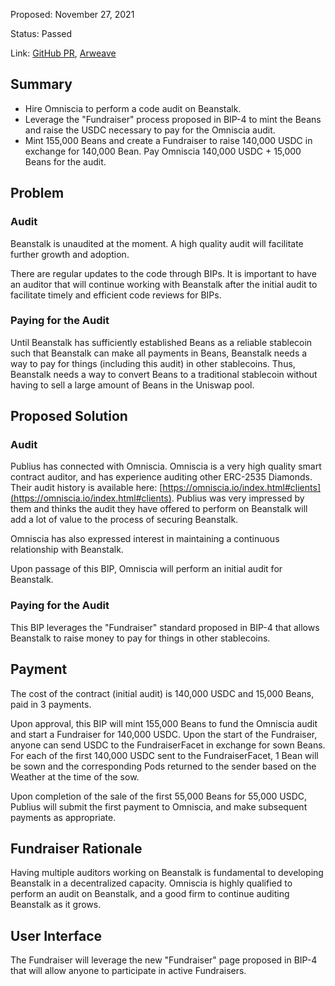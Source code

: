 Proposed: November 27, 2021

Status: Passed

Link: [GitHub PR](https://github.com/BeanstalkFarms/Beanstalk/pull/10), [Arweave](https://arweave.net/EGXO6x0ko5mAaT45G22Sq4Gfh5qMi9KgM1zzRlQedLA)

## Summary

- Hire Omniscia to perform a code audit on Beanstalk.
- Leverage the "Fundraiser" process proposed in BIP-4 to mint the Beans and raise the USDC necessary to pay for the Omniscia audit.
- Mint 155,000 Beans and create a Fundraiser to raise 140,000 USDC in exchange for 140,000 Bean. Pay Omniscia 140,000 USDC + 15,000 Beans for the audit.

## Problem

### Audit

Beanstalk is unaudited at the moment.  A high quality audit will facilitate further growth and adoption.

There are regular updates to the code through BIPs. It is important to have an auditor that will continue working with Beanstalk after the initial audit to facilitate timely and efficient code reviews for BIPs.

### Paying for the Audit

Until Beanstalk has sufficiently established Beans as a reliable stablecoin such that Beanstalk can make all payments in Beans, Beanstalk needs a way to pay for things (including this audit) in other stablecoins. Thus, Beanstalk needs a way to convert Beans to a traditional stablecoin without having to sell a large amount of Beans in the Uniswap pool.

## Proposed Solution

### Audit

Publius has connected with Omniscia. Omniscia is a very high quality smart contract auditor, and has experience auditing other ERC-2535 Diamonds. Their audit history is available here: [https://omniscia.io/index.html#clients](https://omniscia.io/index.html#clients). Publius was very impressed by them and thinks the audit they have offered to perform on Beanstalk will add a lot of value to the process of securing Beanstalk.

Omniscia has also expressed interest in maintaining a continuous relationship with Beanstalk.

Upon passage of this BIP, Omniscia will perform an initial audit for Beanstalk.

### Paying for the Audit

This BIP leverages the "Fundraiser" standard proposed in BIP-4 that allows Beanstalk to raise money to pay for things in other stablecoins.

## Payment

The cost of the contract (initial audit) is 140,000 USDC and 15,000 Beans, paid in 3 payments.

Upon approval, this BIP will mint 155,000 Beans to fund the Omniscia audit and start a Fundraiser for 140,000 USDC. Upon the start of the Fundraiser, anyone can send USDC to the FundraiserFacet in exchange for sown Beans. For each of the first 140,000 USDC sent to the FundraiserFacet, 1 Bean will be sown and the corresponding Pods returned to the sender based on the Weather at the time of the sow.

Upon completion of the sale of the first 55,000 Beans for 55,000 USDC, Publius will submit the first payment to Omniscia, and make subsequent payments as appropriate.

## Fundraiser Rationale

Having multiple auditors working on Beanstalk is fundamental to developing Beanstalk in a decentralized capacity. Omniscia is highly qualified to perform an audit on Beanstalk, and a good firm to continue auditing Beanstalk as it grows.

## User Interface

The Fundraiser will leverage the new "Fundraiser" page proposed in BIP-4 that will allow anyone to participate in active Fundraisers.